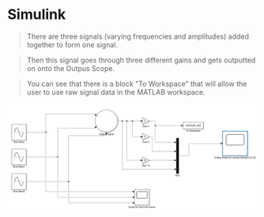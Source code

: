 # Simulink  

 >There are three signals (varying frequencies and amplitudes) added together to form one signal. 
 
 >Then this signal goes through three different gains and gets outputted on onto the Outpus Scope. 
 
 >You can see that there is a block "To Workspace" that will allow the user to use raw signal data in the MATLAB workspace. 
 
  ![Screenshot](Screenshot.png)
